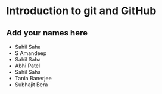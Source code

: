 # Introduction to git and GitHub
## Add your names here

- Sahil Saha
- S Amandeep
- Sahil Saha
- Abhi Patel
- Sahil Saha
- Tania Banerjee
- Subhajit Bera


